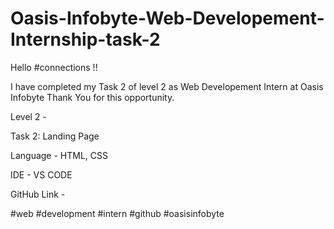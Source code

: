 # Oasis-Infobyte-Web-Developement-Internship-task-2

Hello #connections !!

I have completed my Task 2 of level 2 as Web Developement Intern at Oasis Infobyte Thank You for this opportunity.

Level 2 -

Task 2: Landing Page

Language - HTML, CSS

IDE - VS CODE

GitHub Link - 

#web #development #intern #github #oasisinfobyte
